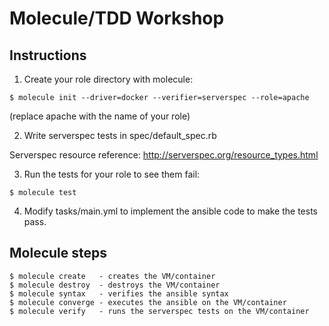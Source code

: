 Molecule/TDD Workshop
=====================

Instructions
------------


1. Create your role directory with molecule:

````
$ molecule init --driver=docker --verifier=serverspec --role=apache
````

(replace apache with the name of your role)


2. Write serverspec tests in spec/default_spec.rb

Serverspec resource reference: http://serverspec.org/resource_types.html


3. Run the tests for your role to see them fail:

````
$ molecule test
````


4. Modify tasks/main.yml to implement the ansible code to make the tests pass.


Molecule steps
--------------

````
$ molecule create   - creates the VM/container
$ molecule destroy  - destroys the VM/container
$ molecule syntax   - verifies the ansible syntax
$ molecule converge - executes the ansible on the VM/container
$ molecule verify   - runs the serverspec tests on the VM/container
